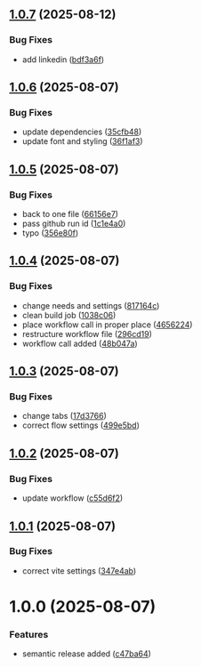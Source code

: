 ## [1.0.7](https://github.com/gkalian/site-gkalian/compare/v1.0.6...v1.0.7) (2025-08-12)


### Bug Fixes

* add linkedin ([bdf3a6f](https://github.com/gkalian/site-gkalian/commit/bdf3a6f50b3679ae1032ba420c08c1b82c3e367a))

## [1.0.6](https://github.com/gkalian/site-gkalian/compare/v1.0.5...v1.0.6) (2025-08-07)


### Bug Fixes

* update dependencies ([35cfb48](https://github.com/gkalian/site-gkalian/commit/35cfb484dd734197b0d06395a1abe700569867e5))
* update font and styling ([36f1af3](https://github.com/gkalian/site-gkalian/commit/36f1af3946f1f2fe378eba8fe7ac9d4d946bd897))

## [1.0.5](https://github.com/gkalian/site-gkalian/compare/v1.0.4...v1.0.5) (2025-08-07)


### Bug Fixes

* back to one file ([66156e7](https://github.com/gkalian/site-gkalian/commit/66156e787ef2e3a020ab8ffa54fa07ad5c452927))
* pass github run id ([1c1e4a0](https://github.com/gkalian/site-gkalian/commit/1c1e4a0a6c0116dcdbfca190d506a6a6ee0ad8c0))
* typo ([356e80f](https://github.com/gkalian/site-gkalian/commit/356e80ff904bf5dde20cae963d751d197c6bf178))

## [1.0.4](https://github.com/gkalian/site-gkalian/compare/v1.0.3...v1.0.4) (2025-08-07)


### Bug Fixes

* change needs and settings ([817164c](https://github.com/gkalian/site-gkalian/commit/817164c620ead4474e4007519b385675e61837b9))
* clean build job ([1038c06](https://github.com/gkalian/site-gkalian/commit/1038c06a22eade4a358176c5e6928af4235945e4))
* place workflow call in proper place ([4656224](https://github.com/gkalian/site-gkalian/commit/4656224b065fbd69c742e04f43e87edb5aec4ace))
* restructure workflow file ([296cd19](https://github.com/gkalian/site-gkalian/commit/296cd19535048192495699961ccaf3785ef2e164))
* workflow call added ([48b047a](https://github.com/gkalian/site-gkalian/commit/48b047ace286b8ffe5c9a6ef5681b07d06919ee6))

## [1.0.3](https://github.com/gkalian/site-gkalian/compare/v1.0.2...v1.0.3) (2025-08-07)


### Bug Fixes

* change tabs ([17d3766](https://github.com/gkalian/site-gkalian/commit/17d3766d95c59d69d1c086b8857c049fd82921c9))
* correct flow settings ([499e5bd](https://github.com/gkalian/site-gkalian/commit/499e5bd8bc3eee92e19a8c2aabfb64b3582d89ba))

## [1.0.2](https://github.com/gkalian/site-gkalian/compare/v1.0.1...v1.0.2) (2025-08-07)


### Bug Fixes

* update workflow ([c55d6f2](https://github.com/gkalian/site-gkalian/commit/c55d6f2b527290913acd5de21baf7ef45a591a9e))

## [1.0.1](https://github.com/gkalian/site-gkalian/compare/v1.0.0...v1.0.1) (2025-08-07)


### Bug Fixes

* correct vite settings ([347e4ab](https://github.com/gkalian/site-gkalian/commit/347e4ab47a461453826e5baf4982d05ad3bda6a1))

# 1.0.0 (2025-08-07)


### Features

* semantic release added ([c47ba64](https://github.com/gkalian/site-gkalian/commit/c47ba64bf43de3c30084b2a772490677b00c5037))
